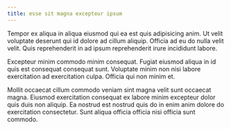 ```yaml
---
title: esse sit magna excepteur ipsum
---
```


Tempor ex aliqua in aliqua eiusmod qui ea est quis adipisicing anim. Ut velit voluptate deserunt qui id dolore ad cillum aliquip. Officia ad eu do nulla velit velit. Quis reprehenderit in ad ipsum reprehenderit irure incididunt labore.

Excepteur minim commodo minim consequat. Fugiat eiusmod aliqua in id quis est consequat consequat sunt. Voluptate minim non nisi labore exercitation ad exercitation culpa. Officia qui non minim et.

Mollit occaecat cillum commodo veniam sint magna velit sunt occaecat magna. Eiusmod exercitation consequat ex labore minim excepteur dolor quis duis non aliquip. Ea nostrud est nostrud quis do in enim anim dolore do exercitation consectetur. Sunt aliqua officia officia nisi officia sunt commodo.